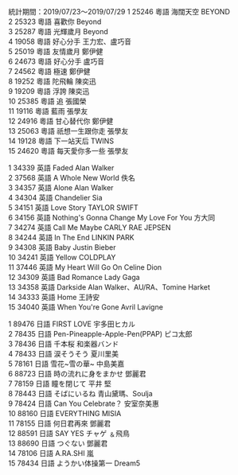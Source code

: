 統計期間：2019/07/23～2019/07/29
1 	25246 	粵語 	海闊天空 	BEYOND 		
2 	25323 	粵語 	喜歡你 	Beyond 		
3 	25287 	粵語 	光輝歲月 	Beyond 		
4 	19058 	粵語 	好心分手 	王力宏、盧巧音 		
5 	25019 	粵語 	友情歲月 	鄭伊健 		
6 	24673 	粵語 	好心分手 	盧巧音 		
7 	24562 	粵語 	極速 	鄭伊健 		
8 	19252 	粵語 	陀飛輪 	陳奕迅 		
9 	19209 	粵語 	浮誇 	陳奕迅 		
10 	25385 	粵語 	追 	張國榮 		
11 	19116 	粵語 	藍雨 	張學友 		
12 	24916 	粵語 	甘心替代你 	鄭伊健 		
13 	25063 	粵語 	祇想一生跟你走 	張學友 		
14 	19128 	粵語 	下一站天后 	TWINS 		
15 	24620 	粵語 	每天愛你多一些 	張學友

1 	34339 	英語 	Faded 	Alan Walker 		
2 	37568 	英語 	A Whole New World 	佚名 		
3 	34357 	英語 	Alone 	Alan Walker 		
4 	34304 	英語 	Chandelier 	Sia 		
5 	34151 	英語 	Love Story 	TAYLOR SWIFT 		
6 	34156 	英語 	Nothing's Gonna Change My Love For You 	方大同 		
7 	34274 	英語 	Call Me Maybe 	CARLY RAE JEPSEN 		
8 	34244 	英語 	In The End 	LINKIN PARK 		
9 	34308 	英語 	Baby 	Justin Bieber 		
10 	34241 	英語 	Yellow 	COLDPLAY 		
11 	37446 	英語 	My Heart Will Go On 	Celine Dion 		
12 	34309 	英語 	Bad Romance 	Lady Gaga 		
13 	34358 	英語 	Darkside 	Alan Walker、AU/RA、Tomine Harket 		
14 	34333 	英語 	Home 	王詩安 		
15 	34040 	英語 	When You're Gone 	Avril Lavigne

1 	89476 	日語 	FIRST LOVE 	宇多田ヒカル 		
2 	78435 	日語 	Pen-Pineapple-Apple-Pen(PPAP) 	ピコ太郎 		
3 	78436 	日語 	千本桜 	和楽器バンド 		
4 	78433 	日語 	涙そうそう 	夏川里美 		
5 	78161 	日語 	雪花~雪の華~ 	中島美嘉 		
6 	88723 	日語 	時の流れに身をまかせ 	鄧麗君 		
7 	78159 	日語 	瞳を閉じて 	平井 堅 		
8 	78443 	日語 	そばにいるね 	青山黛瑪、Soulja 		
9 	78424 	日語 	Can You Celebrate？ 	安室奈美惠 		
10 	88160 	日語 	EVERYTHING 	MISIA 		
11 	78155 	日語 	何日君再來 	鄧麗君 		
12 	88591 	日語 	SAY YES 	チャゲ ﹠飛鳥 		
13 	88690 	日語 	つぐない 	鄧麗君 		
14 	78106 	日語 	A.RA.SHI 	嵐 		
15 	78434 	日語 	ようかい体操第一 	Dream5